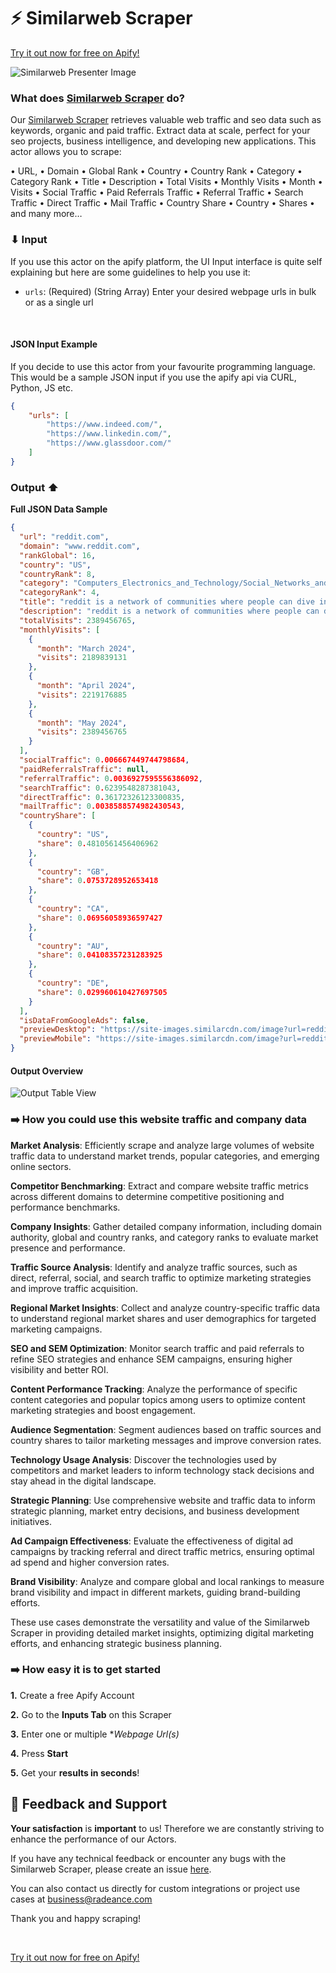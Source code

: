 
#  ⚡️ Similarweb Scraper

[Try it out now for free on Apify!](https://apify.com/radeance/similarweb-scraper)

![Similarweb Presenter Image](https://i.imgur.com/tuC05zU.png)

### What does [Similarweb Scraper](https://apify.com/radeance/similarweb-scraper) do?

Our [Similarweb Scraper](https://apify.com/radeance/similarweb-scraper) retrieves valuable web traffic and seo data such as keywords, organic and paid traffic. Extract data at scale, perfect for your seo projects, business intelligence, and developing new applications. This actor allows you to scrape:

•	URL,
	•	Domain
	•	Global Rank
	•	Country
	•	Country Rank
	•	Category
	•	Category Rank
	•	Title
	•	Description
	•	Total Visits
	•	Monthly Visits
	•	Month
	•	Visits
	•	Social Traffic
	•	Paid Referrals Traffic
	•	Referral Traffic
	•	Search Traffic
	•	Direct Traffic
	•	Mail Traffic
	•	Country Share
	•	Country
	•	Shares
	•	and many more…


### ⬇ Input

If you use this actor on the apify platform, the UI Input interface is quite self explaining but here are some guidelines to help you use it:



- `urls`: (Required) (String Array) 
Enter your desired webpage urls in bulk or as a single url
<br>



#### JSON Input Example
  If you decide to use this actor from your favourite programming language. This would be a sample JSON input if you use the apify api via CURL, Python, JS etc.

```json
{
	"urls": [
		"https://www.indeed.com/",
		"https://www.linkedin.com/",
		"https://www.glassdoor.com/"
	]
}
```

### Output ⬆

**Full JSON Data Sample**
```json
{
  "url": "reddit.com",
  "domain": "www.reddit.com",
  "rankGlobal": 16,
  "country": "US",
  "countryRank": 8,
  "category": "Computers_Electronics_and_Technology/Social_Networks_and_Online_Communities",
  "categoryRank": 4,
  "title": "reddit is a network of communities where people can dive into their interests, hobbies and passions. there's a community for whatever you're interested in on reddit.",
  "description": "reddit is a network of communities where people can dive into their interests, hobbies and passions. there's a community for whatever you're interested in on reddit.",
  "totalVisits": 2389456765,
  "monthlyVisits": [
    {
      "month": "March 2024",
      "visits": 2189839131
    },
    {
      "month": "April 2024",
      "visits": 2219176885
    },
    {
      "month": "May 2024",
      "visits": 2389456765
    }
  ],
  "socialTraffic": 0.006667449744798684,
  "paidReferralsTraffic": null,
  "referralTraffic": 0.0036927595556386092,
  "searchTraffic": 0.6239548287381043,
  "directTraffic": 0.36172326123300835,
  "mailTraffic": 0.0038588574982430543,
  "countryShare": [
    {
      "country": "US",
      "share": 0.4810561456406962
    },
    {
      "country": "GB",
      "share": 0.0753728952653418
    },
    {
      "country": "CA",
      "share": 0.06956058936597427
    },
    {
      "country": "AU",
      "share": 0.04108357231283925
    },
    {
      "country": "DE",
      "share": 0.029960610427697505
    }
  ],
  "isDataFromGoogleAds": false,
  "previewDesktop": "https://site-images.similarcdn.com/image?url=reddit.com&t=1&s=1&h=66f2412047e0362ec60d5583d4b186511a8e859446bb112c60d22968facae906",
  "previewMobile": "https://site-images.similarcdn.com/image?url=reddit.com&t=4&s=1&h=66f2412047e0362ec60d5583d4b186511a8e859446bb112c60d22968facae906"
}
```
#### Output Overview
![Output Table View](https://i.imgur.com/OEX9OmV.png)


### ➡️ How you could use this website traffic and company data

**Market Analysis**: Efficiently scrape and analyze large volumes of website traffic data to understand market trends, popular categories, and emerging online sectors.

**Competitor Benchmarking**: Extract and compare website traffic metrics across different domains to determine competitive positioning and performance benchmarks.

**Company Insights**: Gather detailed company information, including domain authority, global and country ranks, and category ranks to evaluate market presence and performance.

**Traffic Source Analysis**: Identify and analyze traffic sources, such as direct, referral, social, and search traffic to optimize marketing strategies and improve traffic acquisition.

**Regional Market Insights**: Collect and analyze country-specific traffic data to understand regional market shares and user demographics for targeted marketing campaigns.

**SEO and SEM Optimization**: Monitor search traffic and paid referrals to refine SEO strategies and enhance SEM campaigns, ensuring higher visibility and better ROI.

**Content Performance Tracking**: Analyze the performance of specific content categories and popular topics among users to optimize content marketing strategies and boost engagement.

**Audience Segmentation**: Segment audiences based on traffic sources and country shares to tailor marketing messages and improve conversion rates.

**Technology Usage Analysis**: Discover the technologies used by competitors and market leaders to inform technology stack decisions and stay ahead in the digital landscape.

**Strategic Planning**: Use comprehensive website and traffic data to inform strategic planning, market entry decisions, and business development initiatives.

**Ad Campaign Effectiveness**: Evaluate the effectiveness of digital ad campaigns by tracking referral and direct traffic metrics, ensuring optimal ad spend and higher conversion rates.

**Brand Visibility**: Analyze and compare global and local rankings to measure brand visibility and impact in different markets, guiding brand-building efforts.

These use cases demonstrate the versatility and value of the Similarweb Scraper in providing detailed market insights, optimizing digital marketing efforts, and enhancing strategic business planning.

### ➡️ How easy it is to get started
**1.** Create a free Apify Account

**2.** Go to the **Inputs Tab** on this Scraper

**3.** Enter one or multiple **Webpage Url(s)*

**4.** Press **Start**

**5.** Get your **results in seconds**!


## 💬 Feedback and Support

**Your satisfaction** is **important** to us! Therefore we are constantly striving to enhance the performance of our Actors.

If you have any technical feedback or encounter any bugs with the Similarweb Scraper, please create an issue [here](https://github.com/Radeance/similarweb-scraper-public/issues).

You can also contact us directly for custom integrations or project use cases at business@radeance.com

Thank you and happy scraping!


<br>

[Try it out now for free on Apify!](https://apify.com/radeance/similarweb-scraper)